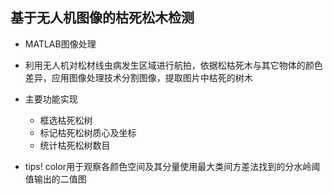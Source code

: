 ## 基于无人机图像的枯死松木检测

* MATLAB图像处理
* 利用无人机对松材线虫病发生区域进行航拍，依据松枯死木与其它物体的颜色差异，应用图像处理技术分割图像，提取图片中枯死的树木
* 主要功能实现
  - 框选枯死松树
  - 标记枯死松树质心及坐标
  - 统计枯死松树数目

* tips! color用于观察各颜色空间及其分量使用最大类间方差法找到的分水岭阈值输出的二值图

